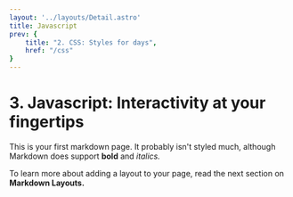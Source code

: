 ```yaml
---
layout: '../layouts/Detail.astro'
title: Javascript
prev: {
	title: "2. CSS: Styles for days",
	href: "/css"
}
---
```


# **3. Javascript: Interactivity at your fingertips**

This is your first markdown page. It probably isn't styled much, although
Markdown does support **bold** and _italics._

To learn more about adding a layout to your page, read the next section on **Markdown Layouts.**
